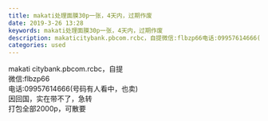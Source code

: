 ```yaml
---
title: makati处理面膜30p一张，4天内，过期作废
date: 2019-3-26 13:28
keywords: makati处理面膜30p一张，4天内，过期作废
description: makaticitybank.pbcom.rcbc，自提微信:flbzp66电话:09957614666(号码有人看中，也卖)因回国，实在带不了，急转打包全部2000p，可散要
categories: used
---
```

<td class="t_f" id="postmessage_3311183">

makati citybank.pbcom.rcbc，自提<br/>
微信:flbzp66<br/>
电话:09957614666(号码有人看中，也卖)<br/>
因回国，实在带不了，急转<br/>
打包全部2000p，可散要<br/>
<br/>
<img alt="" border="0" class="zoom" data-cf-modified-e11f2aa200b9147d484c5c4c-="" file="http://www.flw.ph/data/appbyme/upload/image/201903/26/1GpEYlzZjjsU.jpg" id="aimg_hVJ4J" lazyloadthumb="1" onclick="" onmouseover="" src="http://www.flw.ph/data/appbyme/upload/image/201903/26/1GpEYlzZjjsU.jpg"/><br/>
<img alt="" border="0" class="zoom" data-cf-modified-e11f2aa200b9147d484c5c4c-="" file="http://www.flw.ph/data/appbyme/upload/image/201903/26/Svz8VED8wj3p.jpg" id="aimg_k44Nx" lazyloadthumb="1" onclick="" onmouseover="" src="http://www.flw.ph/data/appbyme/upload/image/201903/26/Svz8VED8wj3p.jpg"/><br/>
<img alt="" border="0" class="zoom" data-cf-modified-e11f2aa200b9147d484c5c4c-="" file="http://www.flw.ph/data/appbyme/upload/image/201903/26/Y5dG7GEkCAqd.jpg" id="aimg_hFHRs" lazyloadthumb="1" onclick="" onmouseover="" src="http://www.flw.ph/data/appbyme/upload/image/201903/26/Y5dG7GEkCAqd.jpg"/><br/>
<img alt="" border="0" class="zoom" data-cf-modified-e11f2aa200b9147d484c5c4c-="" file="http://www.flw.ph/data/appbyme/upload/image/201903/26/z7K5EEDGH576.jpg" id="aimg_FGP82" lazyloadthumb="1" onclick="" onmouseover="" src="http://www.flw.ph/data/appbyme/upload/image/201903/26/z7K5EEDGH576.jpg"/><br/>
<img alt="" border="0" class="zoom" data-cf-modified-e11f2aa200b9147d484c5c4c-="" file="http://www.flw.ph/data/appbyme/upload/image/201903/26/JtnDiFKBAYdd.jpg" id="aimg_n1nx9" lazyloadthumb="1" onclick="" onmouseover="" src="http://www.flw.ph/data/appbyme/upload/image/201903/26/JtnDiFKBAYdd.jpg"/><br/>
<img alt="" border="0" class="zoom" data-cf-modified-e11f2aa200b9147d484c5c4c-="" file="http://www.flw.ph/data/appbyme/upload/image/201903/26/Nfcvej1VEkWq.jpg" id="aimg_c8Kct" lazyloadthumb="1" onclick="" onmouseover="" src="http://www.flw.ph/data/appbyme/upload/image/201903/26/Nfcvej1VEkWq.jpg"/><br/>
<img alt="" border="0" class="zoom" data-cf-modified-e11f2aa200b9147d484c5c4c-="" file="http://www.flw.ph/data/appbyme/upload/image/201903/26/RTl9CuxIe33L.jpg" id="aimg_o64og" lazyloadthumb="1" onclick="" onmouseover="" src="http://www.flw.ph/data/appbyme/upload/image/201903/26/RTl9CuxIe33L.jpg"/><br/>
<img alt="" border="0" class="zoom" data-cf-modified-e11f2aa200b9147d484c5c4c-="" file="http://www.flw.ph/data/appbyme/upload/image/201903/26/5FE0sTNVReh8.jpg" id="aimg_vXtCn" lazyloadthumb="1" onclick="" onmouseover="" src="http://www.flw.ph/data/appbyme/upload/image/201903/26/5FE0sTNVReh8.jpg"/><br/>
<img alt="" border="0" class="zoom" data-cf-modified-e11f2aa200b9147d484c5c4c-="" file="http://www.flw.ph/data/appbyme/upload/image/201903/26/dU3oxdBX2SsO.jpg" id="aimg_UYcXq" lazyloadthumb="1" onclick="" onmouseover="" src="http://www.flw.ph/data/appbyme/upload/image/201903/26/dU3oxdBX2SsO.jpg"/><br/>
<img alt="" border="0" class="zoom" data-cf-modified-e11f2aa200b9147d484c5c4c-="" file="http://www.flw.ph/data/appbyme/upload/image/201903/26/0COCjvr2wq0F.jpg" id="aimg_nW6mZ" lazyloadthumb="1" onclick="" onmouseover="" src="http://www.flw.ph/data/appbyme/upload/image/201903/26/0COCjvr2wq0F.jpg"/><br/>
</td>
